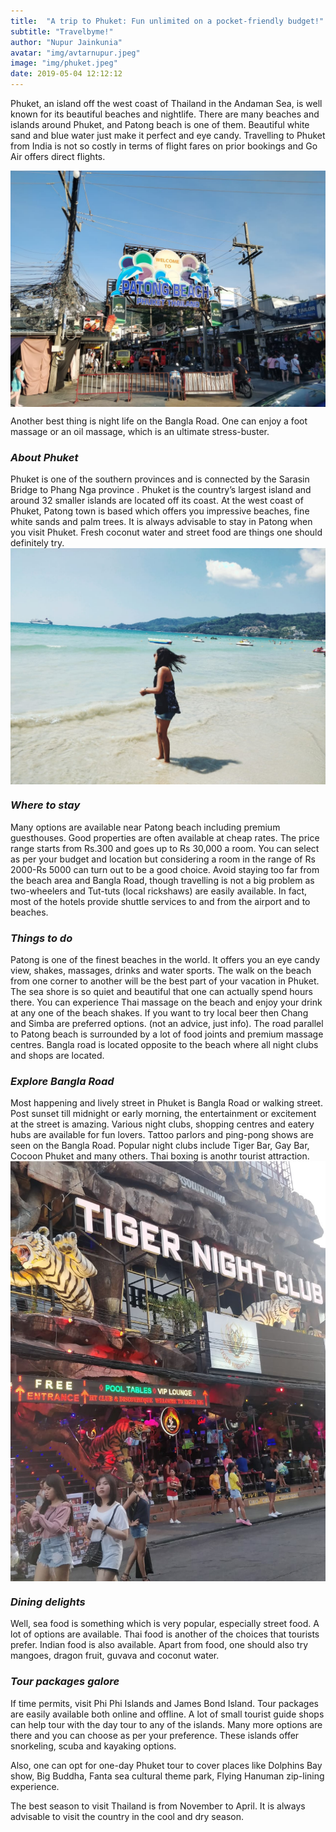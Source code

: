 ```yaml
---
title:  "A trip to Phuket: Fun unlimited on a pocket-friendly budget!"
subtitle: "Travelbyme!"
author: "Nupur Jainkunia"
avatar: "img/avtarnupur.jpeg"
image: "img/phuket.jpeg"
date: 2019-05-04 12:12:12
---
```


Phuket, an island off the west coast of Thailand in the Andaman Sea, is well known for its beautiful beaches and nightlife. 
There are many beaches and islands around Phuket, and Patong beach is one of them. 
Beautiful white sand and blue water just make it perfect and eye candy. 
Travelling to Phuket from India is not so costly in terms of flight fares on prior bookings and Go Air offers direct flights.

<img width="540" height="" border="0" align="center"  src="../img/patong.jpg"/>

Another best thing is night life on the Bangla Road. One can enjoy a foot massage or an oil massage, which is an ultimate stress-buster.

### *About Phuket*
Phuket is one of the southern provinces and is connected by the Sarasin Bridge to Phang Nga province . Phuket is the country’s largest island and around 32 smaller islands are located off its coast. At the west coast of Phuket, Patong town is based which offers you impressive beaches, fine white sands and palm trees. It is always advisable to stay in Patong when you visit Phuket. Fresh coconut water and street food are things one should definitely try.
<img width="540" height="auto" border="0" align="center"  src="../img/nupurpatong.jpeg"/>

### *Where to stay*
Many options are available near Patong beach including premium guesthouses. Good properties are often available at cheap rates. The price range starts from Rs.300 and goes up to Rs 30,000 a room. You can select as per your budget and location but considering a room in the range of Rs 2000-Rs 5000 can turn out to be a good choice. Avoid staying too far from the beach area and Bangla Road, though travelling is not a big problem as two-wheelers and Tut-tuts (local rickshaws) are easily available. In fact, most of the hotels provide shuttle services to and from the airport and to beaches.

### *Things to do*
Patong is one of the finest beaches in the world. It offers you an eye candy view, shakes, massages, drinks and water sports. The walk on the beach from one corner to another will be the best part of your vacation in Phuket. The sea shore is so quiet and beautiful that one can actually spend hours there. You can experience Thai massage on the beach and enjoy your drink at any one of the beach shakes. If you want to try local beer then Chang and Simba are preferred options. (not an advice, just info). The road parallel to Patong beach is surrounded by a lot of food joints and premium massage centres. Bangla road is located opposite to the beach where all night clubs and shops are located.

### *Explore Bangla Road*
Most happening and lively street in Phuket is Bangla Road or walking street. Post sunset till midnight or early morning, the entertainment or excitement at the street is amazing. Various night clubs, shopping centres and eatery hubs are available for fun lovers. Tattoo parlors and ping-pong shows are seen on the Bangla Road. Popular night clubs include Tiger Bar, Gay Bar, Cocoon Phuket and many others. Thai boxing is anothr tourist attraction.
<img width="540" height="auto" border="0" align="center"  src="../img/tiger.jpg"/>

### *Dining delights*
Well, sea food is something which is very popular, especially street food. A lot of options are available. Thai food is another of the choices that tourists prefer. Indian food is also available. Apart from food, one should also try mangoes, dragon fruit, guvava and coconut water.

### *Tour packages galore*
If time permits, visit Phi Phi Islands and James Bond Island. Tour packages are easily available both online and offline. A lot of small tourist guide shops can help tour with the day tour to any of the islands. Many more options are there and you can choose as per your preference. These islands offer snorkeling, scuba and kayaking options.

Also, one can opt for one-day Phuket tour to cover places like Dolphins Bay show, Big Buddha, Fanta sea cultural theme park, Flying Hanuman zip-lining experience.

The best season to visit Thailand is from November to April. It is always advisable to visit the country in the cool and dry season.
